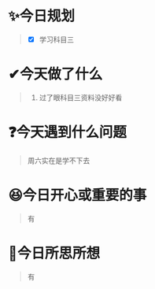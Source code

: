 # ✨今日规划

> - [X] 学习科目三

# ✔今天做了什么

> 1. 过了眼科目三资料没好好看

# ❓今天遇到什么问题

> 周六实在是学不下去

# 😆今日开心或重要的事

> 有

# 🤔今日所思所想

> 有
